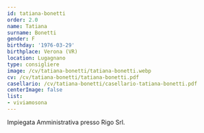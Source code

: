 ```yaml
---
id: tatiana-bonetti
order: 2.0
name: Tatiana
surname: Bonetti
gender: F
birthday: '1976-03-29'
birthplace: Verona (VR)
location: Lugagnano
type: consigliere
image: /cv/tatiana-bonetti/tatiana-bonetti.webp
cv: /cv/tatiana-bonetti/tatiana-bonetti.pdf
casellario: /cv/tatiana-bonetti/casellario-tatiana-bonetti.pdf
centerImage: false
list:
- viviamosona
---
```


Impiegata Amministrativa presso Rigo Srl.